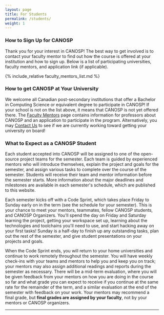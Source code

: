 ```yaml
---
layout: page
title: For Students
permalink: /students/
weight: 1
---
```


### How to Sign Up for CANOSP
Thank you for your interest in CANOSP!  The best way to get involved is to contact your faculty mentor to find out how the course is offered at your institution and how to sign up.  Below is a list of participating universities, faculty mentors, and application link (if applicable).

{% include_relative faculty_mentors_list.md %}

### How to get CANOSP at Your University
We welcome all Canadian post-secondary institutions that offer a Bachelor in Computing Science or equivalent degree to participate in CANOSP!  If your school is not on the list above, it means that CANOSP is not yet offered there.  The [Faculty Mentors](/faculty) page contains information for professors about CANOSP and an application to participate in the program.  Alternatively, you may [Contact Us](/contactus) to see if we are currently working toward getting your university on board!

### What to Expect as a CANOSP Student
Each student accepted into CANOSP will be assigned to one of the open-source project teams for the semester. Each team is guided by experienced mentors who will introduce themselves, explain the project and goals for the semester, and assign various tasks to complete over the course of the semester.  Students will receive their team and mentor information before the semester starts. More information about the major deadlines and milestones are available in each semester's schedule, which are published to this website.

Each semester kicks off with a Code Sprint, which takes place Friday to Sunday early on in the term (see the schedule for your semester).  This is your chance to meet your mentors, teammates, fellow CANOSP students, and CANOSP Organizers.  You'll spend the day on Friday and Saturday learning the project, getting your workspace set up, learning about the technologies and toolchains you'll need to use, and start hacking away on your first tasks!  Sunday is a half-day to finish up any outstanding tasks, plan out the rest of the semester, and give student presentations on your projects and goals.

When the Code Sprint ends, you will return to your home universities and continue to work remotely throughout the semester.  You will have weekly check-ins with your teams and mentors to help you and keep you on track; your mentors may also assign additional readings and reports during the semester as necessary.  There will be a mid-term evaluation, where you will be given feedback from your mentors on how you are doing in the course so far and what grade you can expect to receive if you continue at the same rate for the remainder of the term, and a similar evaluation at the end of the semester with feedback on your work.  Your mentors may recommend a final grade, but **final grades are assigned by your faculty**, not by your mentors or CANOSP organizers.


***
